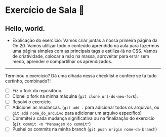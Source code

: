 # Exercício de Sala 🏫  

## Hello, world.

- Explicação do exercício: Vamos criar juntas a nossa primeira página da On 20.
Vamos utilizar todo o conteúdo aprendido na aula para fazermos uma página simples com as principais tags e estiliza-lá no CSS. 
Vamos de criatividade, colocar a mão na massa, aproveitar para errar sem medo, aprender e compartilhar os aprendizados.
---

Terminou o exercício? Dá uma olhada nessa checklist e confere se tá tudo certinho, combinado?!

- [ ] Fiz o fork do repositório.
- [ ] Clonei o fork na minha máquina (`git clone url-do-meu-fork`).
- [ ] Resolvi o exercício.
- [ ] Adicionei as mudanças. (`git add .` para adicionar todos os arquivos, ou `git add nome_do_arquivo` para adicionar um arquivo específico)
- [ ] Commitei a cada mudança significativa ou na finalização do exercício (`git commit -m "Mensagem do commit"`)
- [ ] Pushei os commits na minha branch (`git push origin nome-da-branch`)
